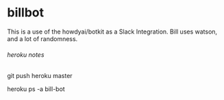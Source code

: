 # billbot

This is a use of the howdyai/botkit as a Slack Integration.  Bill uses watson, and a lot of randomness.





###### heroku notes
git push heroku master


heroku ps -a bill-bot
